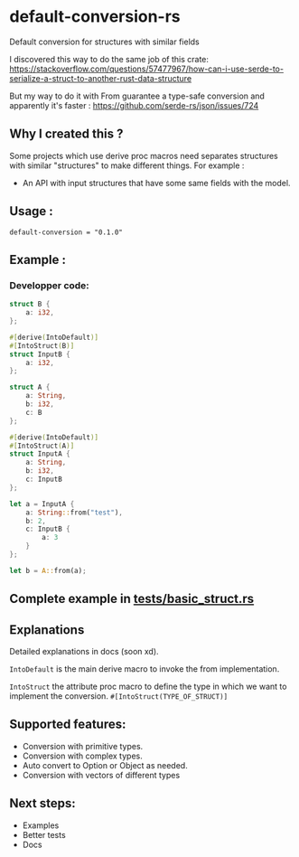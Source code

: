 # default-conversion-rs
Default conversion for structures with similar fields

I discovered this way to do the same job of this crate: https://stackoverflow.com/questions/57477967/how-can-i-use-serde-to-serialize-a-struct-to-another-rust-data-structure

But my way to do it with From guarantee a type-safe conversion and apparently it's faster : https://github.com/serde-rs/json/issues/724

## Why I created this ?

Some projects which use derive proc macros need separates structures with similar "structures" to make different things. For example :

- An API with input structures that have some same fields with the model.

## Usage :

```
default-conversion = "0.1.0"
```

## Example :

### Developper code:

```rust
struct B {
    a: i32,
};

#[derive(IntoDefault)]
#[IntoStruct(B)]
struct InputB {
    a: i32,
};

struct A {
    a: String,
    b: i32,
    c: B
};

#[derive(IntoDefault)]
#[IntoStruct(A)]
struct InputA {
    a: String,
    b: i32,
    c: InputB
};

let a = InputA {
    a: String::from("test"),
    b: 2,
    c: InputB {
        a: 3
    }
};

let b = A::from(a);
```

## Complete example in [tests/basic_struct.rs](https://github.com/AurelienFT/default-conversion-rs/blob/main/tests/basic_struct.rs)

## Explanations

Detailed explanations in docs (soon xd).

`IntoDefault` is the main derive macro to invoke the from implementation.

`IntoStruct` the attribute proc macro to define the type in which we want to implement the conversion. `#[IntoStruct(TYPE_OF_STRUCT)]`


## Supported features:

- Conversion with primitive types.
- Conversion with complex types.
- Auto convert to Option or Object as needed.
- Conversion with vectors of different types

## Next steps:

- Examples
- Better tests
- Docs
